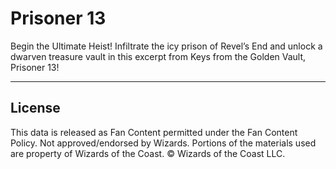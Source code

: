 # Prisoner 13

Begin the Ultimate Heist! Infiltrate the icy prison of Revel’s End and unlock a dwarven treasure vault in this excerpt from Keys from the Golden Vault, Prisoner 13!

---

## License

This data is released as Fan Content permitted under the Fan Content Policy. Not approved/endorsed by Wizards. Portions of the materials used are property of Wizards of the Coast. © Wizards of the Coast LLC.
